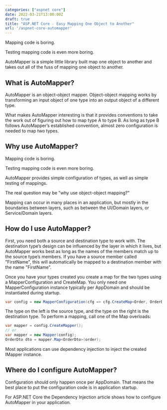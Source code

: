 ```yaml
---
categories: ["aspnet core"]
date: 2022-03-21T13:00:00Z
draft: true
title: "ASP.NET Core - Easy Mapping One Object to Another"
url: '/aspnet-core-automapper'
---
```


Mapping code is boring. 

Testing mapping code is even more boring. 

AutoMapper is a simple little library built map one object to another and takes out all of the fuss of mapping one object to another.

<!--more-->

## What is AutoMapper?

AutoMapper is an object-object mapper. Object-object mapping works by transforming an input object of one type into an output object of a different type. 

What makes AutoMapper interesting is that it provides conventions to take the work out of figuring out how to map type A to type B. As long as type B follows AutoMapper’s established convention, almost zero configuration is needed to map two types.

## Why use AutoMapper?

Mapping code is boring. 

Testing mapping code is even more boring. 

AutoMapper provides simple configuration of types, as well as simple testing of mappings. 

The real question may be "why use object-object mapping?" 

Mapping can occur in many places in an application, but mostly in the boundaries between layers, such as between the UI/Domain layers, or Service/Domain layers. 

## How do I use AutoMapper?

First, you need both a source and destination type to work with. The destination type’s design can be influenced by the layer in which it lives, but AutoMapper works best as long as the names of the members match up to the source type’s members. If you have a source member called "FirstName", this will automatically be mapped to a destination member with the name "FirstName".

Once you have your types created you create a map for the two types using a MapperConfiguration and CreateMap. You only need one MapperConfiguration instance typically per AppDomain and should be instantiated during startup.

```csharp
var config = new MapperConfiguration(cfg => cfg.CreateMap<Order, OrderDto>());
```

The type on the left is the source type, and the type on the right is the destination type. To perform a mapping, call one of the Map overloads:

```csharp
var mapper = config.CreateMapper();
// or
var mapper = new Mapper(config);
OrderDto dto = mapper.Map<OrderDto>(order);
```

Most applications can use dependency injection to inject the created IMapper instance.

## Where do I configure AutoMapper?

Configuration should only happen once per AppDomain. That means the best place to put the configuration code is in application startup.

For ASP.NET Core the Dependency Injection article shows how to configure AutoMapper in your application.